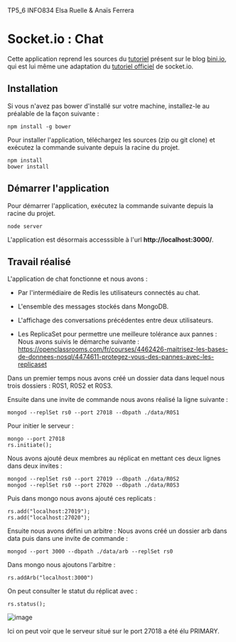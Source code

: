 TP5_6 INFO834
Elsa Ruelle & Anaïs Ferrera

# Socket.io : Chat

Cette application reprend les sources du [tutoriel](http://blog.bini.io/developper-une-application-avec-socket-io/) présent sur le blog [bini.io](http://blog.bini.io), qui est lui même une adaptation du [tutoriel officiel](http://socket.io/get-started/chat/) de socket.io.

## Installation

Si vous n'avez pas bower d'installé sur votre machine, installez-le au préalable de la façon suivante :
```
npm install -g bower
```

Pour installer l'application, téléchargez les sources (zip ou git clone) et exécutez la commande suivante depuis la racine du projet.
```
npm install
bower install
```

## Démarrer l'application
Pour démarrer l'application, exécutez la commande suivante depuis la racine du projet.
```
node server
```

L'application est désormais accesssible à l'url **http://localhost:3000/**.

## Travail réalisé 
L'application de chat fonctionne et nous avons :
* Par l'intermédiaire de Redis les utilisateurs connectés au chat.
* L'ensemble des messages stockés dans MongoDB.
* L'affichage des conversations précédentes entre deux utilisateurs.

* Les ReplicaSet pour permettre une meilleure tolérance aux pannes : 
Nous avons suivis le démarche suivante : https://openclassrooms.com/fr/courses/4462426-maitrisez-les-bases-de-donnees-nosql/4474611-protegez-vous-des-pannes-avec-les-replicaset

Dans un premier temps nous avons créé un dossier data dans lequel nous trois dossiers : R0S1, R0S2 et R0S3.

Ensuite dans une invite de commande nous avons réalisé la ligne suivante :
```
mongod --replSet rs0 --port 27018 --dbpath ./data/R0S1
```

Pour initier le serveur :
```
mongo --port 27018
rs.initiate();
```

Nous avons ajouté deux membres au réplicat en mettant ces deux lignes dans deux invites :
```
mongod --replSet rs0 --port 27019 --dbpath ./data/R0S2
mongod --replSet rs0 --port 27020 --dbpath ./data/R0S3
```

Puis dans mongo nous avons ajouté ces replicats :
```
rs.add("localhost:27019");
rs.add("localhost:27020");
```

Ensuite nous avons défini un arbitre :
Nous avons créé un dossier arb dans data puis dans une invite de commande :
```
mongod --port 3000 --dbpath ./data/arb --replSet rs0
```
Dans mongo nous ajoutons l'arbitre :
```
rs.addArb("localhost:3000")
```

On peut consulter le statut du réplicat avec :
```
rs.status();
```
![image](https://user-images.githubusercontent.com/56952574/114060702-ee454c00-9895-11eb-9b5c-4fd004c81991.png)

Ici on peut voir que le serveur situé sur le port 27018 a été élu PRIMARY.



